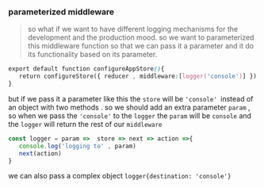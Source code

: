 ### parameterized middleware 
 > so what if we want to have different logging mechanisms for the development and the production mood. so we want to parameterized this middleware function so that we can pass it a parameter and it do its functionality based on its parameter.

 ```css
export default function configureAppStore(){
    return configureStore({ reducer , middleware:[logger('console')] })
}
```
 but if we pass it a parameter like this the `store` will be  `'console' `instead of an object with two methods . so we should add an extra parameter `param` , so when we pass the `'console'` to the `logger` the `param` will be `console` and the `logger` will return the rest of our `middleware` 
 ```js
const logger = param =>  store => next => action =>{
    console.log('logging to' , param)
    next(action)
}
```
we can also pass a complex object `logger{destination: 'console'}`
